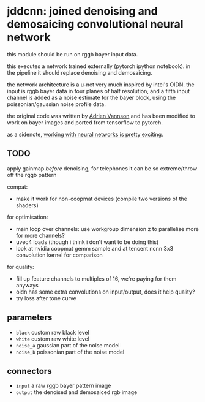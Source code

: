 # jddcnn: joined denoising and demosaicing convolutional neural network

this module should be run on rggb bayer input data.

this executes a network trained externally (pytorch ipython notebook).
in the pipeline it should replace denoising and demosaicing.

the network architecture is a u-net very much inspired by intel's OIDN.
the input is rggb bayer data in four planes of half resolution, and a fifth input channel
is added as a noise estimate for the bayer block, using the poissonian/gaussian noise
profile data.

the original code was written by [Adrien Vannson](https://github.com/AdrienVannson/gpu-denoising.git)
and has been modified to work on bayer images and ported from tensorflow to pytorch.

as a sidenote, [working with neural networks is pretty exciting](https://youtu.be/4h-wVe9a6rQ?t=116).

## TODO

apply gainmap *before* denoising, for telephones it can be so extreme/throw off the rggb pattern

compat:
* make it work for non-coopmat devices (compile two versions of the shaders)

for optimisation:
* main loop over channels: use workgroup dimension z to parallelise more for more channels?
* uvec4 loads (though i think i don't want to be doing this)
* look at nvidia coopmat gemm sample and at tencent ncnn 3x3 convolution kernel for comparison

for quality:
* fill up feature channels to multiples of 16, we're paying for them anyways
* oidn has some extra convolutions on input/output, does it help quality?
* try loss after tone curve

## parameters

* `black` custom raw black level
* `white` custom raw white level
* `noise_a` gaussian part of the noise model
* `noise_b` poissonian part of the noise model

## connectors

* `input` a raw rggb bayer pattern image
* `output` the denoised and demosaiced rgb image
